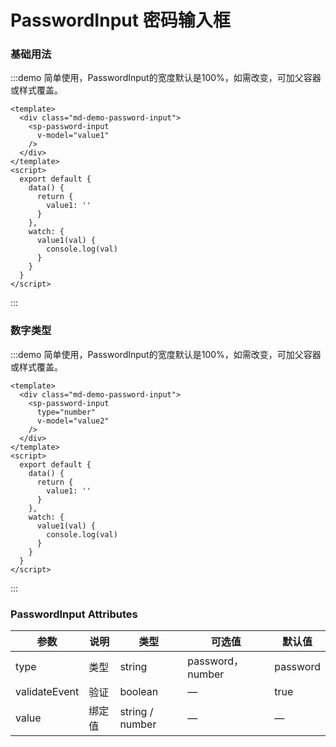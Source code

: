# PasswordInput 密码输入框

### 基础用法

:::demo 简单使用，PasswordInput的宽度默认是100%，如需改变，可加父容器或样式覆盖。
```vue
<template>
  <div class="md-demo-password-input">
    <sp-password-input 
      v-model="value1" 
    />
  </div>
</template>
<script>
  export default {
    data() {
      return {
        value1: ''
      }
    },
    watch: {
      value1(val) {
        console.log(val)
      }
    }
  }
</script>
```
:::


### 数字类型

:::demo 简单使用，PasswordInput的宽度默认是100%，如需改变，可加父容器或样式覆盖。
```vue
<template>
  <div class="md-demo-password-input">
    <sp-password-input 
      type="number"
      v-model="value2" 
    />
  </div>
</template>
<script>
  export default {
    data() {
      return {
        value1: ''
      }
    },
    watch: {
      value1(val) {
        console.log(val)
      }
    }
  }
</script>
```
:::



### PasswordInput Attributes

| 参数          | 说明            | 类型            | 可选值                 | 默认值   |
|-------------  |---------------- |---------------- |---------------------- |-------- |
| type         | 类型   | string  | password，number | password
| validateEvent         | 验证   | boolean  | —  |true
| value         | 绑定值           | string / number  | — | — |

<script>
  export default {
    data() {
      return {
        value1: '',
        value2: '',
      }
    },
    watch: {
      value1(val) {
        console.log(val)
      },
      value2(val) {
        console.log(val)
      }
    }
  }
</script>

<style>
.sp-password-input-demo {
}
</style>
